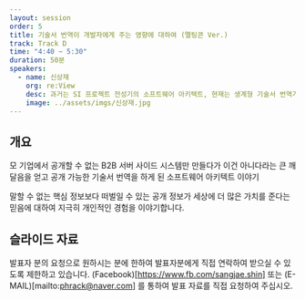 ```yaml
---
layout: session
order: 5
title: 기술서 번역이 개발자에게 주는 영향에 대하여 (멜팅콘 Ver.)
track: Track D
time: "4:40 ~ 5:30"
duration: 50분
speakers:
  - name: 신상재
    org: re:View
    desc: 과거는 SI 프로젝트 전성기의 소프트웨어 아키텍트, 현재는 생계형 기술서 번역가, IT 행사 티셔츠 콜렉터 겸 프로 오지라퍼
    image: ../assets/imgs/신상재.jpg
---
```


## 개요
모 기업에서 공개할 수 없는 B2B 서버 사이드 시스템만 만들다가 이건 아니다라는 큰 깨달음을 얻고 공개 가능한 기술서 번역을 하게 된 소프트웨어 아키텍트 이야기 

말할 수 없는 핵심 정보보다 떠벌일 수 있는 공개 정보가 세상에 더 많은 가치를 준다는 믿음에 대하여 지극히 개인적인 경험을 이야기합니다.
## 슬라이드 자료
발표자 분의 요청으로 원하시는 분에 한하여 발표자분에게 직접 연락하여 받으실 수 있도록 제한하고 있습니다. (Facebook)[https://www.fb.com/sangjae.shin] 또는 (E-MAIL)[mailto:phrack@naver.com] 를 통하여 발표 자료를 직접 요청하여 주십시오.